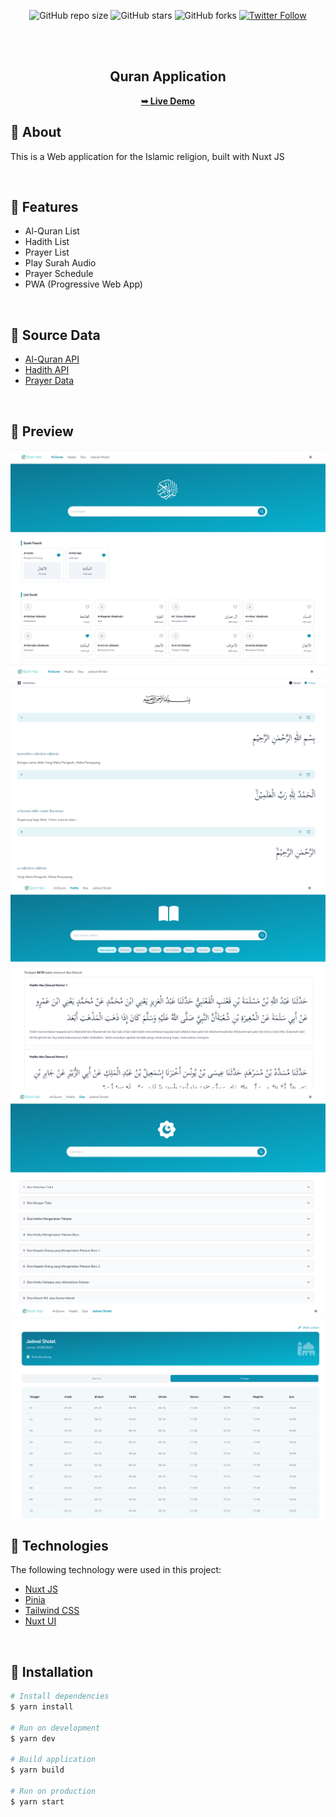 <div align="center">
  
  ![GitHub repo size](https://img.shields.io/github/repo-size/andycungkrinx91/quran-app)
  ![GitHub stars](https://img.shields.io/github/stars/andycungkrinx91/quran-app?style=social)
  ![GitHub forks](https://img.shields.io/github/forks/andycungkrinx91/quran-app?style=social)
  [![Twitter Follow](https://img.shields.io/twitter/follow/AndyCungkrinx?style=social)](https://twitter.com/intent/follow?screen_name=AndyCungkrinx)

  <br />
  <br />

  <h2 align="center">Quran Application</h2>

<a href="https://quran-app.vercel.app/"><strong>➥ Live Demo</strong></a>

</div>

## :dart: About

<p>This is a Web application for the Islamic religion, built with Nuxt JS</p>

<br>

## :gem: Features

- Al-Quran List
- Hadith List
- Prayer List
- Play Surah Audio
- Prayer Schedule
- PWA (Progressive Web App)

<br>

## :floppy_disk: Source Data

- [Al-Quran API](https://equran.id/apidev)
- [Hadith API](https://equran.id/apidev)
- [Prayer Data](https://github.com/andycungkrinx91/quran-app/blob/main/assets/file/doa-harian.json)

<br>

## :art: Preview

<img src="https://github.com/andycungkrinx91/quran-app/blob/main/public/screenshot/alquran-list.png" alt="alquran-list" />

<img src="https://github.com/andycungkrinx91/quran-app/blob/main/public/screenshot/alquran-detail.png" alt="alquran-detail" />

<img src="https://github.com/andycungkrinx91/quran-app/blob/main/public/screenshot/hadith-list.png" alt="hadith-list" />

<img src="https://github.com/andycungkrinx91/quran-app/blob/main/public/screenshot/prayer-list.png" alt="prayer-list" />

<img src="https://github.com/andycungkrinx91/quran-app/blob/main/public/screenshot/prayer-schedule.png" alt="prayer-schedule" />

<br>

## :rocket: Technologies

The following technology were used in this project:

- [Nuxt JS](https://nuxt.com/)
- [Pinia](https://pinia.vuejs.org/)
- [Tailwind CSS](https://tailwindcss.com/)
- [Nuxt UI](https://ui.nuxt.com/)

<br>

## :checkered_flag: Installation

```bash
# Install dependencies
$ yarn install

# Run on development
$ yarn dev

# Build application
$ yarn build

# Run on production
$ yarn start
```
